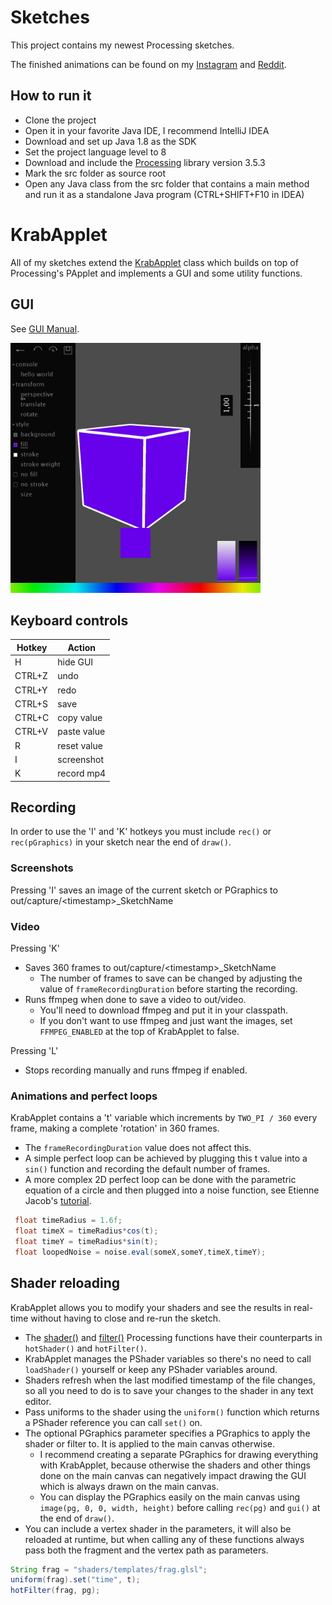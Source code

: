 
# Sketches
This project contains my newest Processing sketches.

The finished animations can be found on my [Instagram](https://www.instagram.com/krabcode/) and [Reddit](https://www.reddit.com/user/Simplyfire).

## How to run it
- Clone the project
- Open it in your favorite Java IDE, I recommend IntelliJ IDEA
- Download and set up Java 1.8 as the SDK
- Set the project language level to 8
- Download and include the [Processing](https://processing.org/download/) library version 3.5.3
- Mark the src folder as source root
- Open any Java class from the src folder that contains a main method and run it as a standalone Java program (CTRL+SHIFT+F10 in IDEA)

# KrabApplet
All of my sketches extend the [KrabApplet](https://github.com/KrabCode/Sketches/blob/master/src/applet/KrabApplet.java) class which builds on top of Processing's PApplet and implements a GUI and some utility functions.

## GUI
See [GUI Manual](https://github.com/KrabCode/Sketches/blob/master/readme/GUIManual.md).

<img src="https://github.com/KrabCode/Sketches/blob/master/readme/preview.jpg?raw=true" width="400" alt="GUI">

## Keyboard controls
| Hotkey  | Action |
| ------------- | ------------- |
| H | hide GUI  |
| CTRL+Z | undo |
| CTRL+Y | redo |
| CTRL+S | save |
| CTRL+C | copy value |
| CTRL+V | paste value |
| R | reset value |
| I | screenshot |
| K | record mp4 |

## Recording
In order to use the 'I' and 'K' hotkeys you must include `rec()` or `rec(pGraphics)` in your sketch near the end of `draw()`.

### Screenshots
   Pressing 'I' saves an image of the current sketch or PGraphics to out/capture/\<timestamp\>_SketchName   
### Video
   Pressing 'K' 
   - Saves 360 frames to out/capture/\<timestamp\>_SketchName
        - The number of frames to save can be changed by adjusting the value of `frameRecordingDuration` before starting the recording.
   - Runs ffmpeg when done to save a video to out/video.
        - You'll need to download ffmpeg and put it in your classpath.
        - If you don't want to use ffmpeg and just want the images, set `FFMPEG_ENABLED` at the top of KrabApplet to false.
   
   Pressing 'L'
   - Stops recording manually and runs ffmpeg if enabled.
### Animations and perfect loops
   KrabApplet contains a 't' variable which increments by `TWO_PI / 360` every frame, making a complete 'rotation' in 360 frames.
   - The `frameRecordingDuration` value does not affect this.
   - A simple perfect loop can be achieved by plugging this t value into a `sin()` function and recording the default number of frames.
   - A more complex 2D perfect loop can be done with the parametric equation of a circle and then plugged into a noise function, see Etienne Jacob's [tutorial](https://necessarydisorder.wordpress.com/2017/11/15/drawing-from-noise-and-then-making-animated-loopy-gifs-from-there/).
   ```java
    float timeRadius = 1.6f;
    float timeX = timeRadius*cos(t);
    float timeY = timeRadius*sin(t);
    float loopedNoise = noise.eval(someX,someY,timeX,timeY);
   ```   
## Shader reloading
   KrabApplet allows you to modify your shaders and see the results in real-time without having to close and re-run the sketch.
   - The [shader\(\)](https://processing.org/reference/shader_.html) and [filter\(\)](https://processing.org/reference/filter_.html) Processing functions have their counterparts in `hotShader()` and `hotFilter()`.
   - KrabApplet manages the PShader variables so there's no need to call `loadShader()` yourself or keep any PShader variables around.
   - Shaders refresh when the last modified timestamp of the file changes, so all you need to do is to save your changes to the shader in any text editor.
   - Pass uniforms to the shader using the `uniform()` function which returns a PShader reference you can call `set()` on.
   - The optional PGraphics parameter specifies a PGraphics to apply the shader or filter to. It is applied to the main canvas otherwise. 
        - I recommend creating a separate PGraphics for drawing everything with KrabApplet, because otherwise the shaders and other things done on the main canvas can negatively impact drawing the GUI which is always drawn on the main canvas.
        - You can display the PGraphics easily on the main canvas using `image(pg, 0, 0, width, height)` before calling `rec(pg)` and `gui()` at the end of `draw()`.
   - You can include a vertex shader in the parameters, it will also be reloaded at runtime, but when calling any of these functions always pass both the fragment and the vertex path as parameters.
```java
String frag = "shaders/templates/frag.glsl";
uniform(frag).set("time", t);
hotFilter(frag, pg);
```
